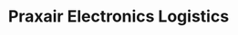 ---
title: "Praxair Electronics Logistics"
url: /chandler/praxair-electronics-logistics/
shop: Elektrisch
---